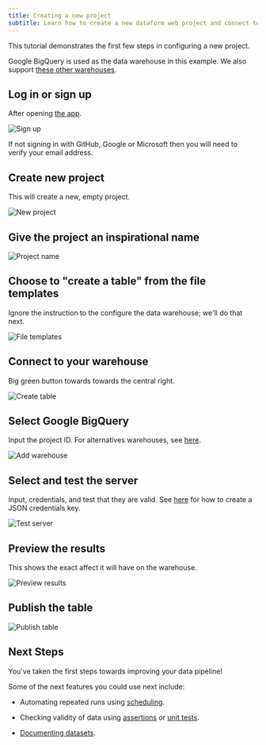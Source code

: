 ```yaml
---
title: Creating a new project
subtitle: Learn how to create a new dataform web project and connect to your warehouse.
---
```


This tutorial demonstrates the first few steps in configuring a new project.

Google BigQuery is used as the data warehouse in this example. We also support [these other warehouses](../guides/set-up-warehouse).

## Log in or sign up

After opening [the app](https://app.dataform.co/).

![Sign up](/static/images/how_to_guides/dataform_101/1_sign_up.png)

If not signing in with GitHub, Google or Microsoft then you will need to verify your email address.

## Create new project

This will create a new, empty project.

![New project](/static/images/how_to_guides/dataform_101/2_new_project.png)

## Give the project an inspirational name

![Project name](/static/images/how_to_guides/dataform_101/3_project_name.png)

## Choose to "create a table" from the file templates

Ignore the instruction to the configure the data warehouse; we'll do that next.

![File templates](/static/images/how_to_guides/dataform_101/4_file_templates.png)

## Connect to your warehouse

Big green button towards towards the central right.

![Create table](/static/images/how_to_guides/dataform_101/5_create_table.png)

## Select Google BigQuery

Input the project ID. For alternatives warehouses, see [here](../guides/set-up-warehouse).

![Add warehouse](/static/images/how_to_guides/dataform_101/6_add_warehouse.png)

## Select and test the server

Input, credentials, and test that they are valid. See [here](../guides/set-up-warehouse) for how to create a JSON credentials key.

![Test server](/static/images/how_to_guides/dataform_101/7_test_server.png)

## Preview the results

This shows the exact affect it will have on the warehouse.

![Preview results](/static/images/how_to_guides/dataform_101/8_preview_results.png)

## Publish the table

![Publish table](/static/images/how_to_guides/dataform_101/9_publish_table.png)

## Next Steps

You've taken the first steps towards improving your data pipeline!

Some of the next features you could use next include:

- Automating repeated runs using [scheduling](../guides/scheduling).

- Checking validity of data using [assertions](../../guides/assertions) or [unit tests](../../guides/tests).

- [Documenting datasets](../../guides/documentation).
